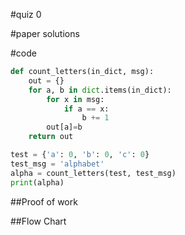 #quiz 0


#paper solutions


#code
```.py
def count_letters(in_dict, msg):
    out = {}
    for a, b in dict.items(in_dict):
        for x in msg:
            if a == x:
                b += 1
        out[a]=b
    return out

test = {'a': 0, 'b': 0, 'c': 0}
test_msg = 'alphabet'
alpha = count_letters(test, test_msg)
print(alpha)
```

##Proof of work

##Flow Chart

